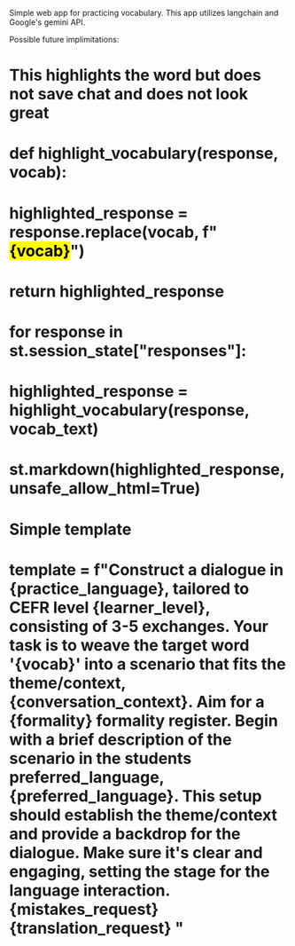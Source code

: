 Simple web app for practicing vocabulary. This app utilizes langchain and Google's gemini API.

Possible future implimitations:

# This highlights the word but does not save chat and does not look great

# def highlight_vocabulary(response, vocab):

# highlighted_response = response.replace(vocab, f"<mark>{vocab}</mark>")

# return highlighted_response

# for response in st.session_state["responses"]:

# highlighted_response = highlight_vocabulary(response, vocab_text)

# st.markdown(highlighted_response, unsafe_allow_html=True)

# Simple template

# template = f"Construct a dialogue in {practice_language}, tailored to CEFR level {learner_level}, consisting of 3-5 exchanges. Your task is to weave the target word '{vocab}' into a scenario that fits the theme/context, {conversation_context}. Aim for a {formality} formality register. Begin with a brief description of the scenario in the students preferred_language, {preferred_language}. This setup should establish the theme/context and provide a backdrop for the dialogue. Make sure it's clear and engaging, setting the stage for the language interaction. {mistakes_request} {translation_request} "

